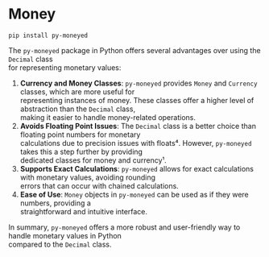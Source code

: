 # Money

`pip install py-moneyed`

The `py-moneyed` package in Python offers several advantages over using the `Decimal` class  
for representing monetary values:

1. **Currency and Money Classes**: `py-moneyed` provides `Money` and `Currency` classes, which are more useful for  
   representing instances of money. These classes offer a higher level of abstraction than the `Decimal` class,  
   making it easier to handle money-related operations.  
3. **Avoids Floating Point Issues**: The `Decimal` class is a better choice than floating point numbers for monetary  
   calculations due to precision issues with floats⁴. However, `py-moneyed` takes this a step further by providing  
   dedicated classes for money and currency¹.
5. **Supports Exact Calculations**: `py-moneyed` allows for exact calculations with monetary values, avoiding rounding  
   errors that can occur with chained calculations.  
7. **Ease of Use**: `Money` objects in `py-moneyed` can be used as if they were numbers, providing a  
   straightforward and intuitive interface.
   
In summary, `py-moneyed` offers a more robust and user-friendly way to handle monetary values in Python   
compared to the `Decimal` class.

